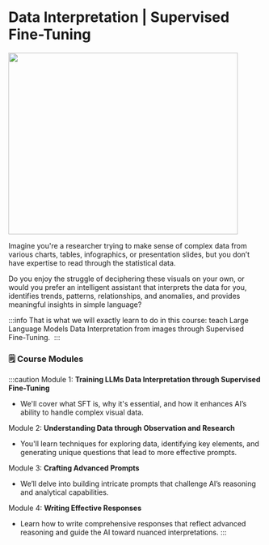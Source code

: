 # Data Interpretation | Supervised Fine-Tuning 

<img height="359" width="454" src="https://lh7-rt.googleusercontent.com/docsz/AD_4nXf0vP8mcuOKkw8664Sf-NoRWiSDgb0KDoHnpxmCFo7a7nKSJ3UxYeKnhmqnzQlwHeib_IJWyC64WMny-4RDPCEjBw0M68zYvkrH2cKTBnSHcozCce4mwsTkUyBfdsSJBsTvn_ClQA?key=YaA7O7hAZEQAu4dYSRxJ8o4v" />

Imagine you're a researcher trying to make sense of complex data from various charts, tables, infographics, or presentation slides, but you don’t have expertise to read through the statistical data. 

Do you enjoy the struggle of deciphering these visuals on your own, or would you prefer an intelligent assistant that interprets the data for you, identifies trends, patterns, relationships, and anomalies, and provides meaningful insights in simple language?

:::info
That is what we will exactly learn to do in this course: teach Large Language Models Data Interpretation from images through Supervised Fine-Tuning. 
:::



### 🗒️ Course Modules&#x20;

:::caution
Module 1: **Training LLMs Data Interpretation through Supervised Fine-Tuning**

* We'll cover what SFT is, why it's essential, and how it enhances AI’s ability to handle complex visual data.

Module 2:  **Understanding Data through Observation and Research**

* You'll learn techniques for exploring data, identifying key elements, and generating unique questions that lead to more effective prompts.

Module 3: **Crafting Advanced Prompts**

* We’ll delve into building intricate prompts that challenge AI’s reasoning and analytical capabilities.

Module 4: **Writing Effective Responses**

* Learn how to write comprehensive responses that reflect advanced reasoning and guide the AI toward nuanced interpretations.
:::